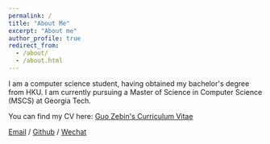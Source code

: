 ```yaml
---
permalink: /
title: "About Me"
excerpt: "About me"
author_profile: true
redirect_from: 
  - /about/
  - /about.html
---
```


I am a computer science student, having obtained my bachelor's degree from HKU. I am currently pursuing a Master of Science in Computer Science (MSCS) at Georgia Tech. 

You can find my CV here: [Guo Zebin's Curriculum Vitae](../assets/RESUME.pdf)


[Email](mailto:u3577091@connect.hku.hk) / [Github](https://github.com/SILENT-GUO/) / [Wechat](../images/IMG_4611.png)
